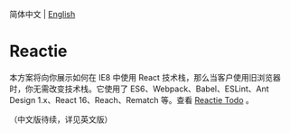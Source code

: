 简体中文 | [English](README.md)

# Reactie
本方案将向你展示如何在 IE8 中使用 React 技术栈，那么当客户使用旧浏览器时，你无需改变技术栈。它使用了 ES6、Webpack、Babel、ESLint、Ant Design 1.x、React 16、Reach、Rematch 等。查看 <a href="https://ambit-tsai.github.io/reactie/" target="_blank">Reactie Todo</a> 。

（中文版待续，详见英文版）
